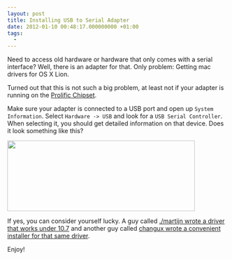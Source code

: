 ```yaml
---
layout: post
title: Installing USB to Serial Adapter
date: 2012-01-10 00:48:17.000000000 +01:00
tags:
  -
---
```

Need to access old hardware or hardware that only comes with a serial interface? Well, there is an adapter for that. Only problem: Getting mac drivers for OS X Lion.

Turned out that this is not such a big problem, at least not if your adapter is running on the <a href="http://www.prolific.com.tw/eng/Products.asp?ID=88" title="PL-2303HX USB to Serial Bridge Controller">Prolific Chipset</a>.

Make sure your adapter is connected to a USB port and open up <code>System Information</code>. Select <code>Hardware -> USB</code> and look for a <code>USB Serial Controller</code>. When selecting it, you should get detailed information on that device. Does it look something like this?

<a href="http://zentralmaschine.net/wp-content/uploads/2012/01/Screen-Shot-2012-01-10-at-12.39.54-AM.png"><img src="http://zentralmaschine.net/wp-content/uploads/2012/01/Screen-Shot-2012-01-10-at-12.39.54-AM.png" alt="" title="USB-Serial Controller" width="429" height="162" class="aligncenter size-full wp-image-62" /></a>

If yes, you can consider yourself lucky. A guy called <a href="http://xbsd.nl/2011/07/pl2303-serial-usb-on-osx-lion.html" title="PL2303 serial usb on osx lion">./martijn wrote a driver that works under 10.7</a> and another guy called <a href="http://changux.co/osx-installer-to-pl2303-serial-usb-on-osx-lio" title="osx installer for pl2303 serial usb on osx lion">changux wrote a convenient installer for that same driver</a>.

Enjoy!

